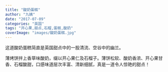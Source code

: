 ```yaml
---
title: "酸奶蛋糕"
author: "九姨"
date: "2017-07-09"
categories: "英国"
tags: "开心果,甜点,石榴,蛋糕,酸奶"
coverImage: "images/酸奶蛋糕.jpg"
---
```


这道酸奶蛋糕简直是英国甜点中的一股清流、空谷中的幽兰。

薄烤饼拌上香草味酸奶，缀以开心果仁及石榴子。薄饼松软、酸奶香浓、开心果甘香、石榴酸甜，口感味道层次丰富、清新细腻，真是一道令人惊艳的甜点！
